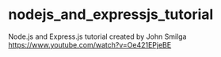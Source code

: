 # nodejs_and_expressjs_tutorial

Node.js and Express.js tutorial created by John Smilga 
https://www.youtube.com/watch?v=Oe421EPjeBE 
